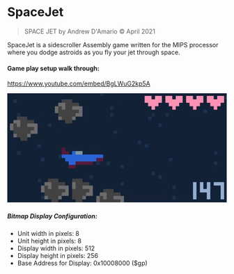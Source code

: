 # SpaceJet

> SPACE JET by Andrew D'Amario © April 2021

SpaceJet is a sidescroller Assembly game written for the MIPS processor where you dodge astroids as you fly your jet through space.

#### Game play setup walk through:
https://www.youtube.com/embed/BgLWuG2kp5A

![](images/ingame.png)

##### Bitmap Display Configuration:

- Unit width in pixels: 8
- Unit height in pixels: 8
- Display width in pixels: 512
- Display height in pixels: 256
- Base Address for Display: 0x10008000 ($gp)
